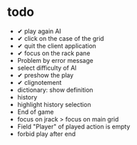 # todo
- ✔ play again AI
- ✔ click on the case of the grid
- ✔ quit the client application
- ✔ focus on the rack pane
- Problem by error message
- select difficulty of AI
- ✔ preshow the play
- ✔ clignotement
- dictionary: show definition
- history
- highlight history selection
- End of game
- focus on jrack > focus on main grid
- Field "Player" of played action is empty
- forbid play after end